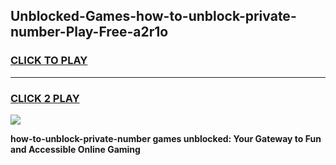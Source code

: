 
## Unblocked-Games-how-to-unblock-private-number-Play-Free-a2r1o
<h3>
<a href="https://premium76.site?title=how-to-unblock-private-number&ref=12A">CLICK TO PLAY</a></h3>
<hr>

<h3>
<a href="https://premium76.site?title=how-to-unblock-private-number&ref=12A">CLICK 2 PLAY</a>
  
</h3>

<a href="https://premium76.site?title=how-to-unblock-private-number&ref=12A"><img src="https://clearcache.store/games.png"></a>


**how-to-unblock-private-number games unblocked: Your Gateway to Fun and Accessible Online Gaming**
